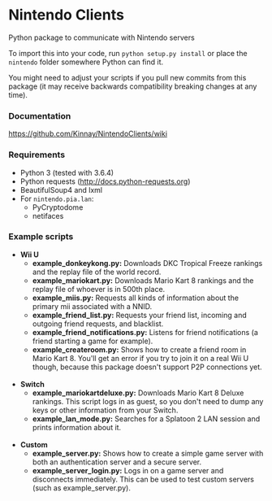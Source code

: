 # Nintendo Clients
Python package to communicate with Nintendo servers

To import this into your code, run `python setup.py install` or place the `nintendo` folder somewhere Python can find it.

You might need to adjust your scripts if you pull new commits from this package (it may receive backwards compatibility breaking changes at any time).

### Documentation
https://github.com/Kinnay/NintendoClients/wiki

### Requirements
* Python 3 (tested with 3.6.4)
* Python requests (http://docs.python-requests.org)
* BeautifulSoup4 and lxml
* For `nintendo.pia.lan`:
    * PyCryptodome
    * netifaces

### Example scripts
* **Wii U**
    * **example_donkeykong.py:** Downloads DKC Tropical Freeze rankings and the replay file of the world record.
    * **example_mariokart.py:** Downloads Mario Kart 8 rankings and the replay file of whoever is in 500th place.
    * **example_miis.py:** Requests all kinds of information about the primary mii associated with a NNID.
    * **example_friend_list.py:** Requests your friend list, incoming and outgoing friend requests, and blacklist.
    * **example_friend_notifications.py:** Listens for friend notifications (a friend starting a game for example).
    * **example_createroom.py:** Shows how to create a friend room in Mario Kart 8. You'll get an error if you try to join it on a real Wii U though, because this package doesn't support P2P connections yet.<br><br>
* **Switch**
    * **example_mariokartdeluxe.py:** Downloads Mario Kart 8 Deluxe rankings. This script logs in as guest, so you don't need to dump any keys or other information from your Switch.
    * **example_lan_mode.py:** Searches for a Splatoon 2 LAN session and prints information about it.<br><br>
* **Custom**
    * **example_server.py:** Shows how to create a simple game server with both an authentication server and a secure server.
    * **example_server_login.py:** Logs in on a game server and disconnects immediately. This can be used to test custom servers (such as example_server.py).
